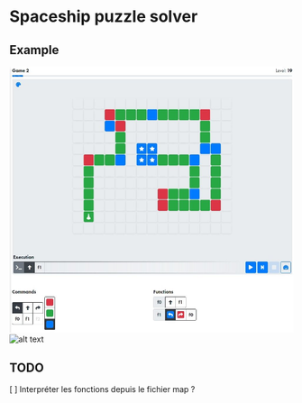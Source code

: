 # Spaceship puzzle solver

## Example
![alt text](./Ressources/42.jpg "Puzzle example")
![alt text](./Ressources/soluce.gif "Puzzle example soluce")

## TODO
[ ] Interpréter les fonctions depuis le fichier map ?
